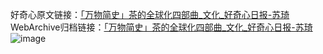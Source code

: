 好奇心原文链接：[「万物简史」茶的全球化四部曲_文化_好奇心日报-苏琦 ](https://www.qdaily.com/articles/2177.html)
WebArchive归档链接：[「万物简史」茶的全球化四部曲_文化_好奇心日报-苏琦 ](http://web.archive.org/web/20181018110406/http://www.qdaily.com:80/articles/2177.html)
![image](http://ww3.sinaimg.cn/large/007d5XDpgy1g3ver5e30uj30u01gi4qp)